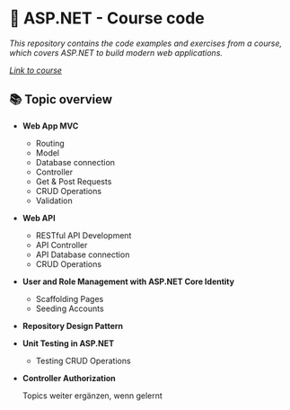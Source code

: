 <h1>🚀 ASP.NET - Course code</h1>
<i>This repository contains the code examples and exercises from a course, which covers ASP.NET to build modern web applications.<br>

<a href="https://www.udemy.com/course/aspnet-6-course/?couponCode=KEEPLEARNING" target="_blank">Link to course<a>
</i>

<h2>📚 Topic overview</h2>
<ul>
  <p>
  <li><b>Web App MVC</b></li>
  <ul>
    <li>Routing</li>
    <li>Model</li>
    <li>Database connection</li>
    <li>Controller</li>
    <li>Get & Post Requests</li>
    <li>CRUD Operations</li>
    <li>Validation</li>
  </ul>
  </p>
  
  <p>
  <li><b>Web API</b></li>
  <ul>
    <li>RESTful API Development</li>
    <li>API Controller</li>
    <li>API Database connection</li>
    <li>CRUD Operations</li>
  </ul>
  </p>
  
  <p>
  <li><b>User and Role Management with ASP.NET Core Identity</b></li>
  <ul>
    <li>Scaffolding Pages</li>
    <li>Seeding Accounts</li>
  </ul>
  </p>

  <p>
  <li><b>Repository Design Pattern</b></li>
  </p>

  <p>
  <li><b>Unit Testing in ASP.NET</b></li>
  <ul>
    <li>Testing CRUD Operations</li>
  </ul>
  </p>

  <p>
  <li><b>Controller Authorization</b></li>
  </p>

Topics weiter ergänzen, wenn gelernt 

  
</ul>
